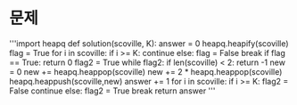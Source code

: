 # 문제

'''import heapq
def solution(scoville, K):
    answer = 0
    heapq.heapify(scoville)
    flag = True
    for i in scoville:
        if i >= K:
            continue
        else:
            flag = False
            break
    if flag == True:
        return 0
    flag2 = True
    while flag2:
        if len(scoville) < 2:
            return -1
        new = 0
        new += heapq.heappop(scoville)
        new += 2 * heapq.heappop(scoville)
        heapq.heappush(scoville,new)
        answer += 1
        for i in scoville:
            if i >= K:
                flag2 = False
                continue
            else:
                flag2 = True
                break
    return answer 
'''
